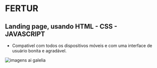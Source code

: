 # FERTUR

## Landing page, usando HTML - CSS - JAVASCRIPT
- Compatível com todos os dispositivos móveis e com uma interface de usuário bonita e agradável.

![imagens ai galelia]()
